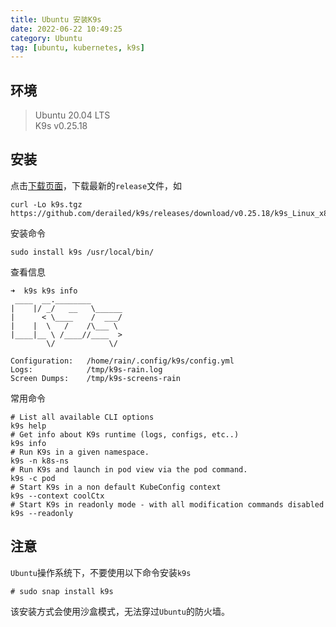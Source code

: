 ```yaml
---
title: Ubuntu 安装K9s
date: 2022-06-22 10:49:25
category: Ubuntu
tag: [ubuntu, kubernetes, k9s]
---
```


## 环境

> Ubuntu 20.04 LTS  
> K9s v0.25.18  
 

## 安装
点击[下载页面](https://github.com/derailed/k9s/releases)，下载最新的`release`文件，如
```shell
curl -Lo k9s.tgz https://github.com/derailed/k9s/releases/download/v0.25.18/k9s_Linux_x86_64.tar.gz
```

安装命令
```shell
sudo install k9s /usr/local/bin/
```

查看信息
```shell
➜  k9s k9s info
 ____  __.________
|    |/ _/   __   \______
|      < \____    /  ___/
|    |  \   /    /\___ \
|____|__ \ /____//____  >
        \/            \/

Configuration:   /home/rain/.config/k9s/config.yml
Logs:            /tmp/k9s-rain.log
Screen Dumps:    /tmp/k9s-screens-rain
```

常用命令
```shell
# List all available CLI options
k9s help
# Get info about K9s runtime (logs, configs, etc..)
k9s info
# Run K9s in a given namespace.
k9s -n k8s-ns
# Run K9s and launch in pod view via the pod command.
k9s -c pod
# Start K9s in a non default KubeConfig context
k9s --context coolCtx
# Start K9s in readonly mode - with all modification commands disabled
k9s --readonly
```

## 注意
`Ubuntu`操作系统下，不要使用以下命令安装`k9s`
```shell
# sudo snap install k9s
```
该安装方式会使用沙盒模式，无法穿过`Ubuntu`的防火墙。
